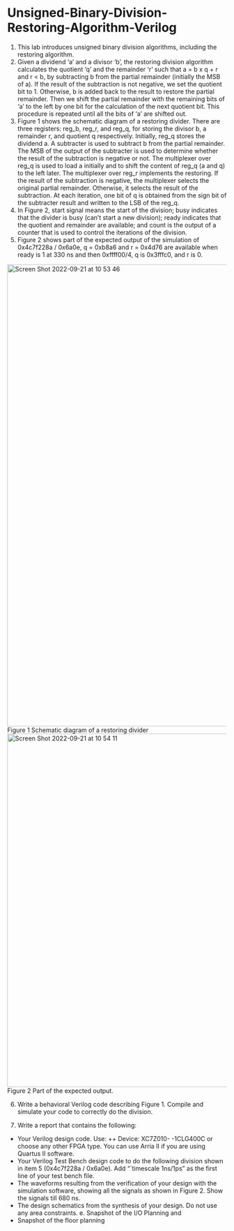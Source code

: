 # Unsigned-Binary-Division-Restoring-Algorithm-Verilog

1. This lab introduces unsigned binary division algorithms, including the restoring algorithm.
2. Given a dividend ‘a’ and a divisor ‘b’, the restoring division algorithm calculates the quotient ‘q’ and the remainder ‘r’ such that a = b x q + r and r < b, by subtracting b from the partial remainder (initially the MSB of a). If the result of the subtraction is not negative, we set the quotient bit to 1. Otherwise, b is added back to the result to restore the partial remainder. Then we shift the partial remainder with the remaining bits of ‘a’ to the left by one bit for the calculation of the next quotient bit. This procedure is repeated until all the bits of ‘a’ are shifted out.
3. Figure 1 shows the schematic diagram of a restoring divider. There are three registers: reg_b, reg_r, and reg_q, for storing the divisor b, a remainder r, and quotient q respectively. Initially, reg_q stores the dividend a. A subtracter is used to subtract b from the partial remainder. The MSB of the output of the subtracter is used to determine whether the result of the subtraction is negative or not. The multiplexer over reg_q is used to load a initially and to shift the content of reg_q (a and q) to the left later. The multiplexer over reg_r implements the restoring. If the result of the subtraction is negative, the multiplexer selects the original partial remainder. Otherwise, it selects the result of the subtraction. At each iteration, one bit of q is obtained from the sign bit of the subtracter result and written to the LSB of the reg_q.
4. In Figure 2, start signal means the start of the division; busy indicates that the divider is busy (can’t start a new division); ready indicates that the quotient and remainder are available; and count is the output of a counter that is used to control the iterations of the division.
5. Figure 2 shows part of the expected output of the simulation of 0x4c7f228a / 0x6a0e, q = 0xb8a6 and r = 0x4d76 are available when ready is 1 at 330 ns and then 0xffff00/4, q is 0x3fffc0, and r is 0.

<img width="1059" alt="Screen Shot 2022-09-21 at 10 53 46" src="https://user-images.githubusercontent.com/81172033/191538003-8e50ef9f-89be-4219-b13a-5c2c9ce415bc.png">
Figure 1 Schematic diagram of a restoring divider

<img width="810" alt="Screen Shot 2022-09-21 at 10 54 11" src="https://user-images.githubusercontent.com/81172033/191541338-890c06ce-b482-426a-8a29-45c2f2c1a24b.png">
Figure 2 Part of the expected output.

6. Write a behavioral Verilog code describing Figure 1. Compile and simulate your code to correctly do the division.

7. Write a report that contains the following: 
  + Your Verilog design code. Use:
    ++ Device: XC7Z010- -1CLG400C or choose any other FPGA type. You can use Arria II if you are using Quartus II software.
  + Your Verilog Test Bench design code to do the following division shown in item 5 (0x4c7f228a / 0x6a0e). Add “`timescale 1ns/1ps” as the first line of your test bench file.
  + The waveforms resulting from the verification of your design with the simulation software, showing all the signals as shown in Figure 2. Show the signals till 680 ns.
  + The design schematics from the synthesis of your design. Do not use any area constraints. e. Snapshot of the I/O Planning and
  + Snapshot of the floor planning
  
  

